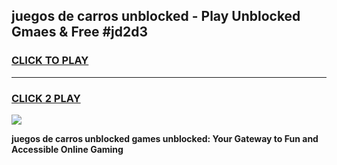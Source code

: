 
## juegos de carros unblocked - Play Unblocked Gmaes & Free #jd2d3
<h3>
<a href="https://news.freeplayer.one?title=juegos_de_carros_unblocked&ref=24F">CLICK TO PLAY</a></h3>
<hr>

<h3>
<a href="https://news.freeplayer.one?title=juegos_de_carros_unblocked&ref=24F">CLICK 2 PLAY</a>
  
</h3>

<a href="https://news.freeplayer.one?title=juegos_de_carros_unblocked&ref=24F/"><img src="https://clearcache.store/games.png"></a>


**juegos de carros unblocked games unblocked: Your Gateway to Fun and Accessible Online Gaming**
